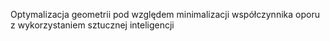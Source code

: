

Optymalizacja geometrii pod względem minimalizacji współczynnika oporu z wykorzystaniem sztucznej inteligencji 
